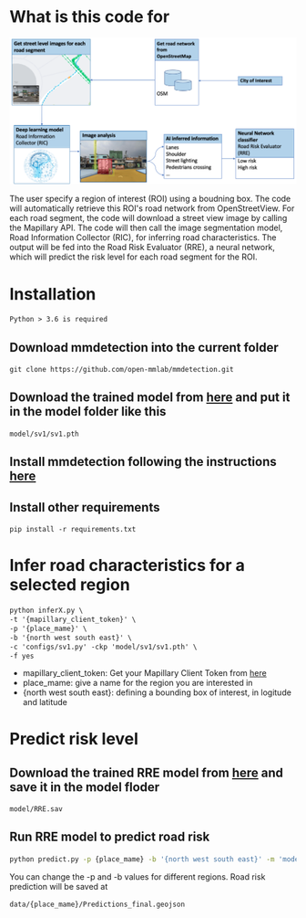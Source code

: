 # What is this code for

![Tux, the Linux mascot](docs/images/framework.png)

The user specify a region of interest (ROI) using a boudning box. 
The code will automatically retrieve this ROI's road network from OpenStreetView.
For each road segment, the code will download a street view image by calling the Mapillary API.
The code will then call the image segmentation model, Road Information Collector (RIC), for inferring road characteristics. 
The output will be fed into the Road Risk Evaluator (RRE), a neural network, which will predict the risk level for each road segment for the ROI.

# Installation

```{tip}
Python > 3.6 is required
```

## Download mmdetection into the current folder

```{tip}
git clone https://github.com/open-mmlab/mmdetection.git
```

## Download the trained model from [here](https://drive.google.com/uc?export=download&id=1Por_1B_92_4qjDn67tdP--Sau2DsJC43) and put it in the model folder like this

```{tip}
model/sv1/sv1.pth
```

## Install mmdetection following the instructions [here](https://mmdetection.readthedocs.io/en/v2.19.0/get_started.html)

## Install other requirements

```
pip install -r requirements.txt
```

# Infer road characteristics for a selected region

```
python inferX.py \
-t '{mapillary_client_token}' \
-p '{place_mame}' \
-b '{north west south east}' \
-c 'configs/sv1.py' -ckp 'model/sv1/sv1.pth' \
-f yes
```

* mapillary_client_token: Get your Mapillary Client Token from [here](https://www.mapillary.com/dashboard/developers)
* place_mame: give a name for the region you are interested in
* {north west south east}: defining a bounding box of interest, in logitude and latitude


# Predict risk level

## Download the trained RRE model from [here](https://drive.google.com/uc?export=download&id=1_mO_ZPlEjbHIsbAq6L38Ej1CWDHg-Xv9) and save it in the model floder

```
model/RRE.sav
```

## Run RRE model to predict road risk

```bash
python predict.py -p {place_mame} -b '{north west south east}' -m 'model/RRE.sav'
```

You can change the -p and -b values for different regions. 
Road risk prediction will be saved at 

```
data/{place_mame}/Predictions_final.geojson
```
